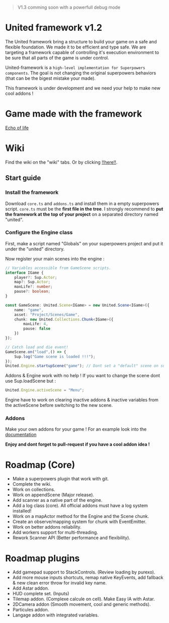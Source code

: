 > V1.3 comming soon with a powerfull debug mode

# United framework v1.2

The United framework bring a structure to build your game on a safe and flexible foundation. We made it to be efficient and type safe. We are targeting a framework capable of controlling it's execution environment to be sure that all parts of the game is under control.

United-framework is a `high-level implementation for Superpowers components`. The goal is not changing the original superpowers behaviors (that can be the bigest mistake your made).

This framework is under development and we need your help to make new cool addons !

# Game made with the framework

[Echo of life](https://antarka.itch.io/echo-of-life)

# Wiki

Find the wiki on the "wiki" tabs. Or by clicking [!!here!!](https://github.com/fraxken/United-framework/wiki).

## Start guide

### Install the framework

Download `core.ts` and `addons.ts` and install them in a empty superpowers script. `core.ts` must be the **first file in the tree**. I strongly recommend to **put the framework at the top of your project** on a separated directory named "united".

### Configure the Engine class

First, make a script named "Globals" on your superpowers project and put it under the "united" directory.

Now register your main scenes into the engine :

```ts
// Variables accessible from GameScene scripts.
interface IGame {
    player?: Sup.Actor;
    map?: Sup.Actor;
    maxLife?: number;
    pause?: boolean;
}

const GameScene: United.Scene<IGame> = new United.Scene<IGame>({
    name: "game",
    asset: "Project/Scenes/Game",
    chunk: new United.Collections.Chunk<IGame>({
        maxLife: 4,
        pause: false
    })
});

// Catch load and die event!
GameScene.on("load",() => {
    Sup.log("Game scene is loaded !!!");
});
United.Engine.startupScene("game"); // Dont set a "default" scene on superpowers. Put this line!
```

Addons & Engine work with no help ! If you want to change the scene dont use Sup.loadScene but :

```ts
United.Engine.activeScene = "Menu";
```

Engine have to work on clearing inactive addons & inactive variables from the activeScene before switching to the new scene.

### Addons

Make your own addons for your game ! For an example look into the [documentation](https://github.com/fraxken/United-framework/wiki/Addons)

**Enjoy and dont forget to pull-request if you have a cool addon idea !**

# Roadmap (Core)

- Make a superpowers plugin that work with git.
- Complete the wiki.
- Work on collections.
- Work on appendScene (Major release).
- Add scanner as a native part of the engine.
- Add a log class (core). All official addons must have a log system installed!
- Work on a mapActor method for the Engine and the Scene chunk.
- Create an observe/mapping system for chunk with EventEmitter.
- Work on better addons reliability.
- Add workers support for multi-threading.
- Rework Scanner API (Better performance and flexibility).

# Roadmap plugins

- Add gamepad support to StackControls. (Review loading by purexo).
- Add more mouse inputs shortcuts, remap native KeyEvents, add fallback & new clean error throw for invalid key name.
- Add Astar addon.
- HUD complete set. (Inputs)
- Tilemap addon. (Complexe calcule on cell). Make Easy IA with Astar.
- 2DCamera addon (Smooth movement, cool and generic methods).
- Particules addon.
- Langage addon with integrated variables.
